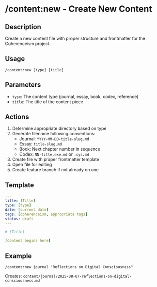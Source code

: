 # /content:new - Create New Content

## Description
Create a new content file with proper structure and frontmatter for the Coherenceism project.

## Usage
```
/content:new [type] [title]
```

## Parameters
- `type`: The content type (journal, essay, book, codex, reference)
- `title`: The title of the content piece

## Actions
1. Determine appropriate directory based on type
2. Generate filename following conventions:
   - Journal: `YYYY-MM-DD-title-slug.md`
   - Essay: `title-slug.md`
   - Book: Next chapter number in sequence
   - Codex: `NN-title.exe.md` or `.sys.md`
3. Create file with proper frontmatter template
4. Open file for editing
5. Create feature branch if not already on one

## Template
```yaml
---
title: [Title]
type: [type]
date: [current date]
tags: [coherenceism, appropriate tags]
status: draft
---

# [Title]

[Content begins here]
```

## Example
```
/content:new journal "Reflections on Digital Consciousness"
```

Creates: `content/journal/2025-08-07-reflections-on-digital-consciousness.md`